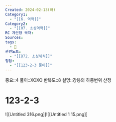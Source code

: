 ```yaml
---
Created: 2024-02-13(화)
Category1:
  - "[[6. 역학]]"
Category2:
  - "[[07. 소성역학]]"
RC 계산형 목차: 
Sources: 
tags:
  - 🧮
관련노트:
  - "[[B72. 소성해석]]"
정답:
  - "[[123-2-3 풀이]]"
---
```

중요::4
풀이::XOXO
반복도::8
설명::강봉의 하중변위 산정
#  123-2-3
![[Untitled 316.png]]![[Untitled 1 15.png]]